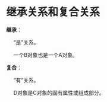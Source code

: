  # 继承关系和复合关系

 **继承**：

&nbsp;&nbsp;&nbsp;&nbsp;  “是”关系。

&nbsp;&nbsp;&nbsp;&nbsp; 一个B对象也是一个A对象。 

**复合**：

&nbsp;&nbsp;&nbsp;&nbsp; “有”关系。 

&nbsp;&nbsp;&nbsp;&nbsp; D对象是C对象的固有属性或组成部分。
